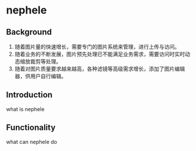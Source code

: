 # nephele

## Background

1. 随着图片量的快速增长，需要专门的图片系统来管理，进行上传与访问。
2. 随着业务的不断发展，图片预先处理已不能满足业务需求，需要访问时实时动态缩放裁剪等处理。
3. 随着对图片质量要求越来越高，各种滤镜等高级需求增长，添加了图片编辑器，供用户自行编辑。

## Introduction

what is nephele

## Functionality

what can nephele do
